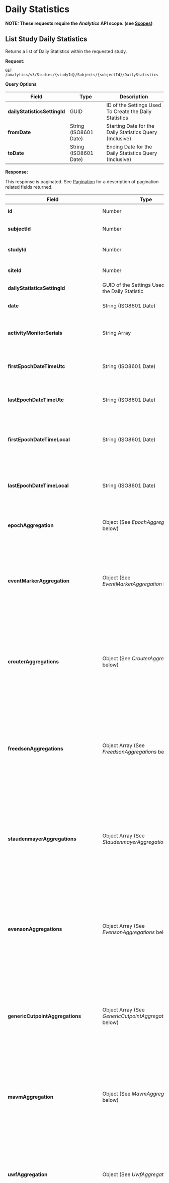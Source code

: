 # Daily Statistics

**NOTE: These requests require the *Analytics* API scope. (see [Scopes](scopes.md))**

## List Study Daily Statistics

Returns a list of Daily Statistics within the requested study.

**Request:**

```http
GET /analytics/v3/Studies/{studyId}/Subjects/{subjectId}/DailyStatistics
```

**Query Options**

|Field|Type|Description|
|-----|----|-----------|
|**dailyStatisticsSettingId**|GUID|ID of the Settings Used To Create the Daily Statistics|
|**fromDate**|String (ISO8601 Date)|Starting Date for the Daily Statistics Query (Inclusive)|
|**toDate**|String (ISO8601 Date)|Ending Date for the Daily Statistics Query (Inclusive)|

**Response:**

This response is paginated. See [Pagination](pagination.md) for a description of pagination related fields returned.

|Field|Type|Description|
|-----|----|-----------|
|**id**|Number|Daily Statistic ID|
|**subjectId**|Number|CentrePoint Subject ID (see [Subjects](subjects.md))|
|**studyId**|Number|CentrePoint Study ID (see [Studies](studies.md))|
|**siteId**|Number|CentrePoint Site ID (see [Sites](sites.md))|
|**dailyStatisticsSettingId**|GUID of the Settings Used To create the Daily Statistic|
|**date**|String (ISO8601 Date)|Date/Time of the Daily Statistic|
|**activityMonitorSerials**|String Array|A List of All Activity Monitors Used for that Day|
|**firstEpochDateTimeUtc**|String (ISO8601 Date)|Date/Time in UTC of the First Epoch Used in the Daily Statistic|
|**lastEpochDateTimeUtc**|String (ISO8601 Date)|Date/Time in UTC of the Last Epoch Used in the Daily Statistic|
|**firstEpochDateTimeLocal**|String (ISO8601 Date)|Date/Time in Subject's Timezone of the First Epoch Used in the Daily Statistic|
|**lastEpochDateTimeLocal**|String (ISO8601 Date)|Date/Time in Subject's Timezone of the Last Epoch Used in the Daily Statistic|
|**epochAggregation**|Object (See *EpochAggregation* below)|The Aggregation of the Epochs Used in the Daily Statistic|
|**eventMarkerAggregation**|Object (See *EventMarkerAggregation* below)|The Aggregation of the Event Markers Used in the Daily Statistic (This property is only present when Event Markers are present in the study)|
|**crouterAggregations**|Object (See *CrouterAggregations* below)|The Aggregation of the Crouter Cutpoints Used in the Daily Statistic (This property is only present when Crouter Cutpoints are present in the study)|
|**freedsonAggregations**|Object Array (See *FreedsonAggregations* below)|The Aggregation of the Freedson Cutpoints Used in the Daily Statistic (This property is only present when Freedson Cutpoints are present in the study)|
|**staudenmayerAggregations**|Object Array (See *StaudenmayerAggregations* below)|The Aggregation of the Staudenmayer Cutpoints Used in the Daily Statistic (This property is only present when Staudenmayer Cutpoints are present in the study)|
|**evensonAggregations**|Object Array (See *EvensonAggregations* below)|The Aggregation of the Evenson Cutpoints Used in the Daily Statistic (This property is only present when Evenson Cutpoints are present in the study)|
|**genericCutpointAggregations**|Object Array (See *GenericCutpointAggregations* below)|The Aggregation of the Generic Cutpoints Used in the Daily Statistic (This property is only present when Generic Cutpoints are present in the study)|
|**mavmAggregation**|Object (See *MavmAggregation* below)|The Aggregation of the MAVM Steps Used in the Daily Statistic (This property is only present when MAVM Steps are present in the study)|
|**uwfAggregation**|Object (See *UwfAggregation* below)|The Aggregation of the UWF Steps Used in the Daily Statistic (This property is only present when UWF Steps are present in the study)|
|**hildebrandMetCalorieAggregation**|Object (See *HildebrandMetCalorieAggregation* below)|The Aggregation of the Hildebrand METs/Calories Used in the Daily Statistic (This property is only present when Hildebrand METs/Calories are present in the study)|
|**crouterYouthMetCalorieAggregation**|Object (See *CrouterYouthMetCalorieAggregation* below)|The Aggregation of the Crouter Youth METs/Calories Used in the Daily Statistic (This property is only present when CrouterYouth METs/Calories are present in the study)|


*epochAggregation*

|Name|Type|Description|
|:---|:---|:----------|
|**wearMinutes**|Number|A daily aggregate, in minutes, of the non-partial epochs for subject that represent when subject was wearing monitor based on wear detection algorithm|
|**nonWearMinutes**|Number|A daily aggregate, in minutes, of the non-partial epochs for subject that represent when subject was not wearing monitor based on wear detection algorithm|
|**sleepMinutes**|Number|A daily aggregate of the non-partial epochs for subject that represent when the subject was asleep based on sleep detection algorithm|
|**awakeMinutes**|Number|A daily aggregate of the non-partial epochs for subject that represent when the subject was awake|
|**wearAwakeMinutes**|Number|A daily aggregate of the non-partial epochs for subject that represent when subject was wearing monitor and awake|
|**wearSleepMinutes**|Number|A daily aggregate of the non-partial epochs for subject that represent when subject was wearing monitor and asleep|
|**totalNonFilteredMinutes**|Number|A daily aggregate of the non-partial epochs for given subject not filtered for wear or sleep|
|**totalNonFilteredAxisXCounts**|Number|A daily aggregate of the X axis counts from the non-partial epochs for subject|
|**totalNonFilteredAxisYCounts**|Number|A daily aggregate of the Y axis counts from the non-partial epochs for subject|
|**totalNonFilteredAxisZCounts**|Number|A daily aggregate of the Z axis counts from the non-partial epochs for subject|
|**wearFilteredAxisXCounts**|Number|A daily aggregate of the X axis counts from the non-partial epochs for subject that represent when subject was wearing monitor|
|**wearFilteredAxisYCounts**|Number|A daily aggregate of the Y axis counts from the non-partial epochs for subject that represent when subject was wearing monitor|
|**wearFilteredAxisZCounts**|Number|A daily aggregate of the Z axis counts from the non-partial epochs for subject that represent when subject was wearing monitor|
|**wearAwakeFilteredAxisXCounts**|Number|A daily aggregate of the X axis counts from the non-partial epochs for subject that represent when subject was wearing monitor and awake|
|**wearAwakeFilteredAxisYCounts**|Number|A daily aggregate of the Y axis counts from the non-partial epochs for subject that represent when subject was wearing monitor and awake|
|**wearAwakeFilteredAxisZCounts**|Number|A daily aggregate of the Z axis counts from the non-partial epochs for subject that represent when subject was wearing monitor and awake|
|**wearSleepFilteredAxisXCounts**|Number|A daily aggregate of the X axis counts from the non-partial epochs for subject that represent when subject was wearing monitor and asleep|
|**wearSleepFilteredAxisYCounts**|Number|A daily aggregate of the Y axis counts from the non-partial epochs for subject that represent when subject was wearing monitor and asleep|
|**wearSleepFilteredAxisZCounts**|Number|A daily aggregate of the Z axis counts from the non-partial epochs for subject that represent when subject was wearing monitor and asleep|
|**totalNonFilteredVectorMagnitude**|Number|A daily aggregate of the Vector Magnitude values (of x, y, and x axis counts) from the non-partial epochs for subject|
|**wearFilteredVectorMagnitude**|Number|A daily aggregate of the Vector Magnitude values (of x, y, and x axis counts) from the non-partial epochs for subject which represent when subject was wearing the monitor|
|**wearAwakeFilteredVectorMagnitude**|Number|A daily aggregate of the Vector Magnitude values (of x, y, and x axis counts) from the non-partial epochs for subject which represent when subject was wearing the monitor and awake|
|**wearSleepFilteredVectorMagnitude**|Number|A  daily aggregate of the Vector Magnitude values (of x, y, and x axis counts) from the non-partial epochs for subject which represent when subject was wearing the monitor and alseep|
|**firstEpochDateTimeUtc**|String (ISO8601 Date/Time)|Date Time in UTC timezone of first epoch recorded for this day|
|**lastEpochDateTimeUtc**|String (ISO8601 Date/Time)|Date Time in UTC timezone of last epoch recorded for this day|
|**firstEpochDateTimeLocal**|String (ISO8601 Date/Time)|Date Time in subject's timezone of first epoch recorded for this day|
|**lastEpochDateTimeLocal**|String (ISO8601 Date/Time)|Date Time in subject's timezone of last epoch recorded for this day|

*eventMarkerAggregation*

|Name|Type|Description|
|:---|:---|:----------|
|**longPressCount**|Number|A daily aggregate of Long Press Events|
|**pressCount**|Number|A daily aggregate of Press Events|
|**releaseCount**|Number|A daily aggregate of Release Events|

*freedsonAggregations*

|Name|Type|Description|
|:---|:---|:----------|
|**nonFilteredVASedentary**|Number|A daily aggregate in seconds where the Freedson Adult Cut Points VA Activity Intensity is “Sedentary”|
|**nonFilteredVALight**|Number|A daily aggregate in seconds where the Freedson Adult Cut Points VA Activity Intensity is “Light”|
|**nonFilteredVAModerate**|Number|A daily aggregate in seconds where the Freedson Adult Cut Points VA Activity Intensity is “Moderate”|
|**nonFilteredVAVigorous**|Number|A daily aggregate in seconds where the Freedson Adult Cut Points VA Activity Intensity is “Vigorous”|
|**nonFilteredVAVeryVigorous**|Number|A daily aggregate in seconds where the Freedson Adult Cut Points VA Activity Intensity is “Very Vigorous”|
|**wearFilteredVASedentary**|Number|A daily aggregate in seconds where the Freedson Adult Cut Points VA Activity Intensity is “Sedentary” where the subject was wearing the monitor|
|**wearFilteredVALight**|Number|A daily aggregate in seconds where the Freedson Adult Cut Points VA Activity Intensity is “Light” where the subject was wearing the monitor|
|**wearFilteredVAModerate**|Number|A daily aggregate in seconds where the Freedson Adult Cut Points VA Activity Intensity is “Moderate” where the subject was wearing the monitor|
|**wearFilteredVAVigorous**|Number|A daily aggregate in seconds where the Freedson Adult Cut Points VA Activity Intensity is “Vigorous” where the subject was wearing the monitor|
|**wearFilteredVAVeryVigorous**|Number|A daily aggregate in seconds where the Freedson Adult Cut Points VA Activity Intensity is “Very Vigorous” where the subject was wearing the monitor|
|**wearAwakeFilteredVASedentary**|Number|A daily aggregate in seconds where the Freedson Adult Cut Points VA Activity Intensity is “Sedentary” where the subject was wearing the monitor and awake|
|**wearAwakeFilteredVALight**|Number|A daily aggregate in seconds where the Freedson Adult Cut Points VA Activity Intensity is “Light” where the subject was wearing the monitor and awake|
|**wearAwakeFilteredVAModerate**|Number|A daily aggregate in seconds where the Freedson Adult Cut Points VA Activity Intensity is “Moderate” where the subject was wearing the monitor and awake|
|**wearAwakeFilteredVAVigorous**|Number|A daily aggregate in seconds where the Freedson Adult Cut Points VA Activity Intensity is “Vigorous” where the subject was wearing the monitor and awake|
|**wearAwakeFilteredVAVeryVigorous**|Number|A daily aggregate in seconds where the Freedson Adult Cut Points VA Activity Intensity is “Very Vigorous” where the subject was wearing the monitor and awake|
|**wearSleepFilteredVASedentary**|Number|A daily aggregate in seconds where the Freedson Adult Cut Points VA Activity Intensity is “Sedentary” where the subject was wearing the monitor and asleep|
|**wearSleepFilteredVALight**|Number|A daily aggregate in seconds where the Freedson Adult Cut Points VA Activity Intensity is “Light” where the subject was wearing the monitor and asleep|
|**wearSleepFilteredVAModerate**|Number|A daily aggregate in seconds where the Freedson Adult Cut Points VA Activity Intensity is “Moderate” where the subject was wearing the monitor and asleep|
|**wearSleepFilteredVAVigorous**|Number|A daily aggregate in seconds where the Freedson Adult Cut Points VA Activity Intensity is “Vigorous” where the subject was wearing the monitor and asleep|
|**wearSleepFilteredVAVeryVigorous**|Number|A daily aggregate in seconds where the Freedson Adult Cut Points VA Activity Intensity is “Very Vigorous” where the subject was wearing the monitor and asleep|

*evensonAggregations*

|Name|Type|Description|
|:---|:---|:----------|
|**nonFilteredSedentary**|Number|A daily aggregate in seconds where the Evenson Cut Points VA Activity Intensity is “Sedentary”|
|**nonFilteredLight**|Number|A daily aggregate in seconds where the Evenson Cut Points VA Activity Intensity is “Light”|
|**nonFilteredModerate**|Number|A daily aggregate in seconds where the Evenson Cut Points VA Activity Intensity is “Moderate”|
|**nonFilteredVigorous**|Number|A daily aggregate in seconds where the Evenson Cut Points VA Activity Intensity is “Vigorous”|
|**nonFilteredMVPA**|Number|A daily aggregate in seconds where the Evenson Activity Intensity Cut Point between “Moderate” and “Vigorous”|
|**wearFilteredSedentary**|Number|A daily aggregate in seconds where the Evenson Cut Points VA Activity Intensity is “Sedentary” where the subject was wearing the monitor|
|**wearFilteredLight**|Number|A daily aggregate in seconds where the Evenson Cut Points VA Activity Intensity is “Light” where the subject was wearing the monitor|
|**wearFilteredModerate**|Number|A daily aggregate in seconds where the Evenson Cut Points VA Activity Intensity is “Moderate” where the subject was wearing the monitor|
|**wearFilteredVigorous**|Number|A daily aggregate in seconds where the Evenson Cut Points VA Activity Intensity is “Vigorous” where the subject was wearing the monitor|
|**wearFilteredMVPA**|Number|A daily aggregate in seconds where the Evenson Activity Intensity Cut Point between “Moderate” and “Vigorous” where the subject was wearing the monitor|
|**wearAwakeSedentary**|Number|A daily aggregate in seconds where the Evenson Cut Points VA Activity Intensity is “Sedentary” where the subject was wearing the monitor and awake|
|**wearAwakeLight**|Number|A daily aggregate in seconds where the Evenson Cut Points VA Activity Intensity is “Light” where the subject was wearing the monitor and awake|
|**wearAwakeModerate**|Number|A daily aggregate in seconds where the Evenson Cut Points VA Activity Intensity is “Moderate” where the subject was wearing the monitor and awake|
|**wearAwakeVigorous**|Number|A daily aggregate in seconds where the Evenson Cut Points VA Activity Intensity is “Vigorous” where the subject was wearing the monitor and awake|
|**wearAwakeMVPA**|Number|A daily aggregate in seconds where the Evenson Activity Intensity Cut Point between “Moderate” and “Vigorous” where the subject was wearing the monitor and awake|

*genericCutpointAggregations*

|Name|Type|Description|
|:---|:---|:----------|
|**algorithmName**|String|Name of the algorithm setting used to generate the generic cutpoints|
|**totalBuckets**|Dictionary<String, Number>|A daily aggregate in seconds of each defined cutpoint bucket|
|**wearBuckets**|Dictionary<String, Number>|A daily aggregate in seconds of each defined cutpoint bucket where the subject was wearing the monitor|
|**awakeBuckets**|Dictionary<String, Number>|A daily aggregate in seconds of each defined cutpoint bucket where the subject was awake|
|**wearAwakeBuckets**|Dictionary<String, Number>|A daily aggregate in seconds of each defined cutpoint bucket where the subject was wearing the monitor and awake|
|**totalAggregateBuckets**|Dictionary<String, Number>|A daily aggregate in seconds of each defined daily aggregate cutpoint bucket|
|**wearAggregateBuckets**|Dictionary<String, Number>|A daily aggregate in seconds of each defined daily aggregate cutpoint bucket where the subject was wearing the monitor|
|**awakeAggregateBuckets**|Dictionary<String, Number>|A daily aggregate in seconds of each defined daily aggregate cutpoint bucket where the subject was awake|
|**wearAwakeAggregateBuckets**|Dictionary<String, Number>|A daily aggregate in seconds of each defined daily aggregate cutpoint bucket where the subject was wearing the monitor and awake|

*mavmAggregation*

|Name|Type|Description|
|:---|:---|:----------|
|**nonFilteredSteps**|Number|Total steps for day|
|**wearFilteredSteps**|Number|Total steps where activity monitor was considered worn|
|**wearAwakeFilteredSteps**|Number|Total steps where activity monitor was worn and subject was considered awake|
|**wearSleepFilteredSteps**|Number|Total steps where activity monitor was worn and subject was considered asleep|

*crouterAggregations*

|Name|Type|Description|
|:---|:---|:----------|
|**nonFilteredVMSedentary**|Number|A daily aggregate in seconds where the Crouter VM Activity Intensity Cut Point is “Sedentary”|
|**nonFilteredVMLight**|Number|A daily aggregate in seconds where the Crouter VM Activity Intensity Cut Point is “Light”|
|**nonFilteredVMModerate**|Number|A daily aggregate in seconds where the Crouter VM Activity Intensity Cut Point is “Moderate”|
|**nonFilteredVMVigorous**|Number|A daily aggregate in seconds where the Crouter VM Activity Intensity Cut Point is “Vigorous”|
|**nonFilteredVMMVPA**|Number|A daily aggregate in seconds where the Crouter VM Activity Intensity Cut Point between “Moderate” and “Vigorous”|
|**wearFilteredVMSedentary**|Number|A daily aggregate in seconds where the Crouter VM Activity Intensity Cut Point is “Sedentary” which represent where the subject was wearing the monitor|
|**wearFilteredVMLight**|Number|A daily aggregate in seconds where the Crouter VM Activity Intensity Cut Point is “Light” which represent where the subject was wearing the monitor|
|**wearFilteredVMModerate**|Number|A daily aggregate in seconds where the Crouter VM Activity Intensity Cut Point is “Moderate” which represent where the subject was wearing the monitor|
|**wearFilteredVMVigorous**|Number|A daily aggregate in seconds where the Crouter VM Activity Intensity Cut Point is “Vigorous” which represent where the subject was wearing the monitor|
|**wearFilteredVMMVPA**|Number|A daily aggregate in seconds where the Crouter VM Activity Intensity Cut Point is between “Moderate” and “Vigorous” which represent where the subject was wearing the monitor|
|**wearAwakeFilteredVMSedentary**|Number|A daily aggregate in seconds where the Crouter VM Activity Intensity Cut Point is “Sedentary” which represent where the subject was wearing the monitor and awake|
|**wearAwakeFilteredVMLight**|Number|A daily aggregate in seconds where the Crouter VM Activity Intensity Cut Point is “Light” which represent where the subject was wearing the monitor and awake|
|**wearAwakeFilteredVMModerate**|Number|A daily aggregate in seconds where the Crouter VM Activity Intensity Cut Point is “Moderate” which represent where the subject was wearing the monitor and awake|
|**wearAwakeFilteredVMVigorous**|Number|A daily aggregate in seconds where the Crouter VM Activity Intensity Cut Point is “Vigorous” which represent where the subject was wearing the monitor and awake|
|**wearAwakeFilteredVMMVPA**|Number|A daily aggregate in seconds where the Crouter VM Activity Intensity Cut Point is between “Moderate” and “Vigorous” which represent where the subject was wearing the monitor and awake|
|**wearSleepFilteredVMSedentary**|Number|A daily aggregate in seconds where the Crouter VM Activity Intensity Cut Point is “Sedentary” which represent where the subject was wearing the monitor and asleep|
|**wearSleepFilteredVMLight**|Number|A daily aggregate in seconds where the Crouter VM Activity Intensity Cut Point is “Light” which represent where the subject was wearing the monitor and asleep|
|**wearSleepFilteredVMModerate**|Number|A daily aggregate in seconds where the Crouter VM Activity Intensity Cut Point is “Moderate” which represent where the subject was wearing the monitor and asleep|
|**wearSleepFilteredVMVigorous**|Number|A daily aggregate in seconds where the Crouter VM Activity Intensity Cut Point is “Vigorous” which represent where the subject was wearing the monitor and asleep|
|**wearSleepFilteredVMMVPA**|Number|A daily aggregate in seconds where the Crouter VM Activity Intensity Cut Point is between “Moderate” and “Vigorous” which represent where the subject was wearing the monitor and asleep|
|**nonFilteredVASedentary**|Number|A daily aggregate in seconds where the Crouter VA Activity Intensity Cut Point is “Sedentary”|
|**nonFilteredVALight**|Number|A daily aggregate in seconds where the Crouter VA Activity Intensity Cut Point is “Light”|
|**nonFilteredVAModerate**|Number|A daily aggregate in seconds where the Crouter VA Activity Intensity Cut Point is “Moderate”|
|**nonFilteredVAVigorous**|Number|A daily aggregate in seconds where the Crouter VA Activity Intensity Cut Point is “Vigorous”|
|**nonFilteredVAMVPA**|Number|A daily aggregate in seconds where the Crouter VA Activity Intensity Cut Point between “Moderate” and “Vigorous”|
|**wearFilteredVASedentary**|Number|A daily aggregate in seconds where the Crouter VA Activity Intensity Cut Point is “Sedentary” which represent where the subject was wearing the monitor|
|**wearFilteredVALight**|Number|A daily aggregate in seconds where the Crouter VA Activity Intensity Cut Point is “Light” which represent where the subject was wearing the monitor|
|**wearFilteredVAModerate**|Number|A daily aggregate in seconds where the Crouter VA Activity Intensity Cut Point is “Moderate” which represent where the subject was wearing the monitor|
|**wearFilteredVAVigorous**|Number|A daily aggregate in seconds where the Crouter VA Activity Intensity Cut Point is “Vigorous” which represent where the subject was wearing the monitor|
|**wearFilteredVAMVPA**|Number|A daily aggregate in seconds where the Crouter VA Activity Intensity Cut Point is between “Moderate” and “Vigorous” which represent where the subject was wearing the monitor|
|**wearAwakeFilteredVASedentary**|Number|A daily aggregate in seconds where the Crouter VA Activity Intensity Cut Point is “Sedentary” which represent where the subject was wearing the monitor and awake|
|**wearAwakeFilteredVALight**|Number|A daily aggregate in seconds where the Crouter VA Activity Intensity Cut Point is “Light” which represent where the subject was wearing the monitor and awake|
|**wearAwakeFilteredVAModerate**|Number|A daily aggregate in seconds where the Crouter VA Activity Intensity Cut Point is “Moderate” which represent where the subject was wearing the monitor and awake|
|**wearAwakeFilteredVAVigorous**|Number|A daily aggregate in seconds where the Crouter VA Activity Intensity Cut Point is “Vigorous” which represent where the subject was wearing the monitor and awake|
|**wearAwakeFilteredVAMVPA**|Number|A daily aggregate in seconds where the Crouter VA Activity Intensity Cut Point is between “Moderate” and “Vigorous” which represent where the subject was wearing the monitor and awake|
|**wearSleepFilteredVASedentary**|Number|A daily aggregate in seconds where the Crouter VA Activity Intensity Cut Point is “Sedentary” which represent where the subject was wearing the monitor and asleep|
|**wearSleepFilteredVALight**|Number|A daily aggregate in seconds where the Crouter VA Activity Intensity Cut Point is “Light” which represent where the subject was wearing the monitor and asleep|
|**wearSleepFilteredVAModerate**|Number|A daily aggregate in seconds where the Crouter VA Activity Intensity Cut Point is “Moderate” which represent where the subject was wearing the monitor and asleep|
|**wearSleepFilteredVAVigorous**|Number|A daily aggregate in seconds where the Crouter VA Activity Intensity Cut Point is “Vigorous” which represent where the subject was wearing the monitor and asleep|
|**wearSleepFilteredVAMVPA**|Number|A daily aggregate in seconds where the Crouter VA Activity Intensity Cut Point is between “Moderate” and “Vigorous” which represent where the subject was wearing the monitor and asleep|

*staudenmayerAggregations*

|Name|Type|Description|
|:---|:---|:----------|
|**nonFilteredLight**|Number|A daily aggregate in seconds where the Staudenmayer Activity Intensity Cut Point is considered “Light”|
|**nonFilteredModerate**|Number|A daily aggregate in seconds where the Staudenmayer Activity Intensity Cut Point is considered “Moderate”|
|**nonFilteredVigorous**|Number|A daily aggregate in seconds where the Staudenmayer Activity Intensity Cut Point is considered “Vigorous”|
|**nonFilteredMVPA**|Number|A daily aggregate in seconds including the summation for the Staudenmayer Activity Intensity Cut Point between “Moderate” and “Vigorous”|
|**nonFilteredSedentary**|Number|A daily aggregate in seconds where the Staudenmayer Sedentary Intensity Cut Point is “Sedentary”|
|**nonFilteredNonSedentary**|Number|A daily aggregate in seconds where the Staudenmayer Sedentary Intensity Cut Point is “Non-Sedentary”|
|**nonFilteredLocomotion**|Number|A daily aggregate in seconds where the Staudenmayer Locomotion Intensity Cut Point is “Locomotion”|
|**nonFilteredNonLocomotion**|Number|A daily aggregate in seconds where the Staudenmayer Locomotion Intensity Cut Point is “Non-Locomotion”|
|**wearFilteredLight**|Number|A daily aggregate in seconds where the Staudenmayer Activity Intensity Cut Point is “Light” representing when the subject was wearing the monitor|
|**wearFilteredModerate**|Number|A daily aggregate in seconds where the Staudenmayer Activity Intensity Cut Point is “Moderate” representing when the subject was wearing the monitor|
|**wearFilteredVigorous**|Number|A daily aggregate in seconds where the Staudenmayer Activity Intensity Cut Point is “Vigorous” representing when the subject was wearing the monitor|
|**wearFilteredMVPA**|Number|A daily aggregate in seconds where the summation for the Staudenmayer Activity Intensity Cut Point between “Moderate” and “Vigorous” representing when the subject was wearing the monitor|
|**wearFilteredSedentary**|Number|A daily aggregate in seconds where the Staudenmayer Activity Intensity Cut Point is “Sedentary” representing when the subject was wearing the monitor|
|**wearFilteredNonSedentary**|Number|A daily aggregate in seconds where the Staudenmayer Activity Intensity Cut Point is “Non-Sedentary” representing when the subject was wearing the monitor|
|**wearFilteredLocomotion**|Number|A daily aggregate in seconds where the Staudenmayer Activity Intensity Cut Point is “Locomotion” representing when the subject was wearing the monitor|
|**wearFilteredNonLocomotion**|Number|A daily aggregate in seconds where the Staudenmayer Activity Intensity Cut Point is “Non-Locomotion” representing when the subject was wearing the monitor|
|**wearAwakeFilteredLight**|Number|A daily aggregate in seconds where the Staudenmayer Activity Intensity Cut Point is “Light” representing when subject was wearing the monitor and awake|
|**wearAwakeFilteredModerate**|Number|A daily aggregate in seconds where the Staudenmayer Activity Intensity Cut Point is “Moderate” representing when subject was wearing the monitor and awake|
|**wearAwakeFilteredVigorous**|Number|A daily aggregate in seconds where the Staudenmayer Activity Intensity Cut Point is “Vigorous” representing when subject was wearing the monitor and awake|
|**wearAwakeFilteredMVPA**|Number|A daily aggregate in seconds where the Staudenmayer Activity Intensity Cut Point is between “Moderate” and “Vigorous” representing when subject was wearing the monitor and awake|
|**wearAwakeFilteredSedentary**|Number|A daily aggregate in seconds where the Staudenmayer Activity Intensity Cut Point is “Sedentary” representing when subject was wearing the monitor and awake|
|**wearAwakeFilteredNonSedentary**|Number|A daily aggregate in seconds where the Staudenmayer Activity Intensity Cut Point is “Non-Sedentary” representing when subject was wearing the monitor and awake|
|**wearAwakeFilteredLocomotion**|Number|A daily aggregate in seconds where the Staudenmayer Activity Intensity Cut Point is “Locomotion” representing when subject was wearing the monitor and awake|
|**wearAwakeFilteredNonLocomotion**|Number|A daily aggregate in seconds where the Staudenmayer Activity Intensity Cut Point is “Non-Locomotion” representing when subject was wearing the monitor and awake|
|**wearSleepFilteredLight**|Number|A daily aggregate in seconds where the Staudenmayer Activity Intensity Cut Point is “Light” representing when subject was wearing the monitor and asleep|
|**wearSleepFilteredModerate**|Number|A daily aggregate in seconds where the Staudenmayer Activity Intensity Cut Point is “Moderate” representing when subject was wearing the monitor and asleep|
|**wearSleepFilteredVigorous**|Number|A daily aggregate in seconds where the Staudenmayer Activity Intensity Cut Point is “Vigorous” representing when subject was wearing the monitor and asleep|
|**wearSleepFilteredMVPA**|Number|A daily aggregate in seconds where the Staudenmayer Activity Intensity Cut Point is between “Moderate” and “Vigorous” representing when subject was wearing the monitor and asleep|
|**wearSleepFilteredSedentary**|Number|A daily aggregate in seconds where the Staudenmayer Activity Intensity Cut Point is “Sedentary” representing when subject was wearing the monitor and asleep|
|**wearSleepFilteredNonSedentary**|Number|A daily aggregate in seconds where the Staudenmayer Activity Intensity Cut Point is “Non-Sedentary” representing when subject was wearing the monitor and asleep|
|**wearSleepFilteredLocomotion**|Number|A daily aggregate in seconds where the Staudenmayer Activity Intensity Cut Point is “Locomotion” representing when subject was wearing the monitor and asleep|
|**wearSleepFilteredNonLocomotion**|Number|A daily aggregate in seconds where the Staudenmayer Activity Intensity Cut Point is “Non-Locomotion” representing when subject was wearing the monitor and asleep|

*uwfAggregation*

|Name|Type|Description|
|:---|:---|:----------|
|**nonFilteredSteps**|Number|Total steps for day|
|**wearFilteredSteps**|Number|Total steps where activity monitor was considered worn|
|**wearAwakeFilteredSteps**|Number|Total steps where activity monitor was worn and subject was considered awake|
|**wearSleepFilteredSteps**|Number|Total steps where activity monitor was worn and subject was considered asleep|

*hildebrandMetCalorieAggregation*

|Name|Type|Description|
|:---|:---|:----------|
|**nonFilteredMets**|Number|Total METS for the day|
|**wearMets**|Number|Total METS where activity monitor was considered worn|
|**wearAwakeMets**|Number|Total METS where activity monitor was worn and subject was considered awake|
|**nonFilteredMetsAverage**|Number|Average METS for the day|
|**wearMetsAverage**|Number|Average METS where activity monitor was considered worn|
|**wearAwakeMetsAverage**|Number|Average METS where activity monitor was worn and subject was considered awake|
|**nonFilteredCalories**|Number|Total Calories for the day|
|**wearCalories**|Number|Total Calories where activity monitor was considered worn|
|**wearAwakeCalories**|Number|Total Calories where activity monitor was worn and subject was considered awake|

*crouterYouthMetCalorieAggregation*

|Name|Type|Description|
|:---|:---|:----------|
|**nonFilteredMets**|Number|Total METS for the day|
|**wearMets**|Number|Total METS where activity monitor was considered worn|
|**wearAwakeMets**|Number|Total METS where activity monitor was worn and subject was considered awake|
|**nonFilteredMetsAverage**|Number|Average METS for the day|
|**wearMetsAverage**|Number|Average METS where activity monitor was considered worn|
|**wearAwakeMetsAverage**|Number|Average METS where activity monitor was worn and subject was considered awake|
|**nonFilteredCalories**|Number|Total Calories for the day|
|**wearCalories**|Number|Total Calories where activity monitor was considered worn|
|**wearAwakeCalories**|Number|Total Calories where activity monitor was worn and subject was considered awake|

**Response Example:**

```json
{
    "items": [
        {
            "id": 1,
            "studyId": 2775,
            "dailyStatisticsSettingId": "ad1fda37-239d-48ad-581b-08d8556c9944",
            "subjectId": 22518,
            "date": "2020-10-05T00:00:00+00:00",
            "siteId": 5431,
            "activityMonitorSerials": [
                "TAS1F49170092"
            ],
            "epochAggregation": {
                "wearMinutes": 7.0,
                "nonWearMinutes": 1.0,
                "sleepMinutes": 0.0,
                "awakeMinutes": 8.0,
                "wearAwakeMinutes": 7.0,
                "wearSleepMinutes": 0.0,
                "totalNonFilteredMinutes": 8.0,
                "totalNonFilteredAxisXCounts": 17693,
                "totalNonFilteredAxisYCounts": 18595,
                "totalNonFilteredAxisZCounts": 14835,
                "wearFilteredAxisXCounts": 16788,
                "wearFilteredAxisYCounts": 17805,
                "wearFilteredAxisZCounts": 14249,
                "wearAwakeFilteredAxisXCounts": 16788,
                "wearAwakeFilteredAxisYCounts": 17805,
                "wearAwakeFilteredAxisZCounts": 14249,
                "wearSleepFilteredAxisXCounts": 0,
                "wearSleepFilteredAxisYCounts": 0,
                "wearSleepFilteredAxisZCounts": 0,
                "totalNonFilteredVectorMagnitude": 29646.138011552197,
                "wearFilteredVectorMagnitude": 28317.644146362174,
                "wearAwakeFilteredVectorMagnitude": 28317.644146362174,
                "wearSleepFilteredVectorMagnitude": 0.0,
                "nonFilteredVectorMagnitudeCounts": 30108.160465352863,
                "wearFilteredVectorMagnitudeCounts": 28771.552445026784,
                "wearAwakeFilteredVectorMagnitudeCounts": 28771.552445026784,
                "firstEpochDateTimeUtc": "2020-10-05T06:16:00+00:00",
                "lastEpochDateTimeUtc": "2020-10-05T06:23:00+00:00",
                "firstEpochDateTimeLocal": "2020-10-05T06:16:00+00:00",
                "lastEpochDateTimeLocal": "2020-10-05T06:23:00+00:00"
            },
            "crouterAggregations": [
                {
                    "nonFilteredVMSedentary": 340,
                    "nonFilteredVMLight": 60,
                    "nonFilteredVMModerate": 60,
                    "nonFilteredVMVigorous": 20,
                    "nonFilteredVMMVPA": 80,
                    "wearFilteredVMSedentary": 295,
                    "wearFilteredVMLight": 50,
                    "wearFilteredVMModerate": 55,
                    "wearFilteredVMVigorous": 20,
                    "wearFilteredVMMVPA": 75,
                    "wearAwakeFilteredVMSedentary": 295,
                    "wearAwakeFilteredVMLight": 50,
                    "wearAwakeFilteredVMModerate": 55,
                    "wearAwakeFilteredVMVigorous": 20,
                    "wearAwakeFilteredVMMVPA": 75,
                    "wearSleepFilteredVMSedentary": 0,
                    "wearSleepFilteredVMLight": 0,
                    "wearSleepFilteredVMModerate": 0,
                    "wearSleepFilteredVMVigorous": 0,
                    "wearSleepFilteredVMMVPA": 0,
                    "nonFilteredVASedentary": 335,
                    "nonFilteredVALight": 50,
                    "nonFilteredVAModerate": 75,
                    "nonFilteredVAVigorous": 20,
                    "nonFilteredVAMVPA": 95,
                    "wearFilteredVASedentary": 295,
                    "wearFilteredVALight": 35,
                    "wearFilteredVAModerate": 70,
                    "wearFilteredVAVigorous": 20,
                    "wearFilteredVAMVPA": 90,
                    "wearAwakeFilteredVASedentary": 295,
                    "wearAwakeFilteredVALight": 35,
                    "wearAwakeFilteredVAModerate": 70,
                    "wearAwakeFilteredVAVigorous": 20,
                    "wearAwakeFilteredVAMVPA": 90,
                    "wearSleepFilteredVASedentary": 0,
                    "wearSleepFilteredVALight": 0,
                    "wearSleepFilteredVAModerate": 0,
                    "wearSleepFilteredVAVigorous": 0,
                    "wearSleepFilteredVAMVPA": 0
                }
            ],
            "mavmAggregation": {
                "nonFilteredSteps": 0,
                "wearFilteredSteps": 0,
                "wearAwakeFilteredSteps": 0,
                "wearSleepFilteredSteps": 0
            },
            "genericCutpointAggregations": [
                {
                    "AlgorithmName": "Puyau Children VA",
                    "TotalBuckets": {
                        "Sedentary": 15960,
                        "Light": 8820,
                        "Moderate": 0,
                        "Vigorous": 0
                    },
                    "WearBuckets": {
                        "Sedentary": 13200,
                        "Light": 8820,
                        "Moderate": 0,
                        "Vigorous": 0
                    },
                    "AwakeBuckets": {
                        "Sedentary": 13200,
                        "Light": 8820,
                        "Moderate": 0,
                        "Vigorous": 0
                    },
                    "WearAwakeBuckets": {
                        "Sedentary": 13200,
                        "Light": 8820,
                        "Moderate": 0,
                        "Vigorous": 0
                    },
                    "TotalAggregateBuckets": {
                        "Mvpa": 0,
                        "Lvpa": 8820
                    },
                    "WearAggregateBuckets": {
                        "Mvpa": 0,
                        "Lvpa": 8820
                    },
                    "AwakeAggregateBuckets": {
                        "Mvpa": 0,
                        "Lvpa": 8820
                    },
                    "WearAwakeAggregateBuckets": {
                        "Mvpa": 0,
                        "Lvpa": 8820
                    }
                },
                {
                    "AlgorithmName": "Kim VM Hip",
                    "TotalBuckets": {
                        "Sedentary": 13379.5,
                        "Non-Sedentary": 11399.5
                    },
                    "WearBuckets": {
                        "Sedentary": 10619.5,
                        "Non-Sedentary": 11399.5
                    },
                    "AwakeBuckets": {
                        "Sedentary": 10619.5,
                        "Non-Sedentary": 11399.5
                    },
                    "WearAwakeBuckets": {
                        "Sedentary": 10619.5,
                        "Non-Sedentary": 11399.5
                    },
                    "TotalAggregateBuckets": {},
                    "WearAggregateBuckets": {},
                    "AwakeAggregateBuckets": {},
                    "WearAwakeAggregateBuckets": {}
                },
                {
                    "AlgorithmName": "Kim VA Wrist",
                    "TotalBuckets": {
                        "Sedentary": 13379.5,
                        "Non-Sedentary": 11399.5
                    },
                    "WearBuckets": {
                        "Sedentary": 10619.5,
                        "Non-Sedentary": 11399.5
                    },
                    "AwakeBuckets": {
                        "Sedentary": 10619.5,
                        "Non-Sedentary": 11399.5
                    },
                    "WearAwakeBuckets": {
                        "Sedentary": 10619.5,
                        "Non-Sedentary": 11399.5
                    },
                    "TotalAggregateBuckets": {},
                    "WearAggregateBuckets": {},
                    "AwakeAggregateBuckets": {},
                    "WearAwakeAggregateBuckets": {}
                },
                {
                    "AlgorithmName": "Kim VM Wrist",
                    "TotalBuckets": {
                        "Sedentary": 13379.5,
                        "Non-Sedentary": 11399.5
                    },
                    "WearBuckets": {
                        "Sedentary": 10619.5,
                        "Non-Sedentary": 11399.5
                    },
                    "AwakeBuckets": {
                        "Sedentary": 10619.5,
                        "Non-Sedentary": 11399.5
                    },
                    "WearAwakeBuckets": {
                        "Sedentary": 10619.5,
                        "Non-Sedentary": 11399.5
                    },
                    "TotalAggregateBuckets": {},
                    "WearAggregateBuckets": {},
                    "AwakeAggregateBuckets": {},
                    "WearAwakeAggregateBuckets": {}
                },
                {
                    "AlgorithmName": "Koster Non-Dominant Wrist",
                    "TotalBuckets": {
                        "Sedentary": 13380,
                        "Non-Sedentary": 11400
                    },
                    "WearBuckets": {
                        "Sedentary": 10620,
                        "Non-Sedentary": 11400
                    },
                    "AwakeBuckets": {
                        "Sedentary": 10620,
                        "Non-Sedentary": 11400
                    },
                    "WearAwakeBuckets": {
                        "Sedentary": 10620,
                        "Non-Sedentary": 11400
                    },
                    "TotalAggregateBuckets": {},
                    "WearAggregateBuckets": {},
                    "AwakeAggregateBuckets": {},
                    "WearAwakeAggregateBuckets": {}
                },
                {
                    "AlgorithmName": "Koster Dominant Wrist",
                    "TotalBuckets": {
                        "Sedentary": 13380,
                        "Non-Sedentary": 11400
                    },
                    "WearBuckets": {
                        "Sedentary": 10620,
                        "Non-Sedentary": 11400
                    },
                    "AwakeBuckets": {
                        "Sedentary": 10620,
                        "Non-Sedentary": 11400
                    },
                    "WearAwakeBuckets": {
                        "Sedentary": 10620,
                        "Non-Sedentary": 11400
                    },
                    "TotalAggregateBuckets": {},
                    "WearAggregateBuckets": {},
                    "AwakeAggregateBuckets": {},
                    "WearAwakeAggregateBuckets": {}
                }
            ],
            "firstEpochDateTimeUtc": "2020-10-05T06:16:00+00:00",
            "lastEpochDateTimeUtc": "2020-10-05T06:23:00+00:00",
            "firstEpochDateTimeLocal": "2020-10-05T06:16:00+00:00",
            "lastEpochDateTimeLocal": "2020-10-05T06:23:00+00:00"
        },
        {
            "id": 2,
            "studyId": 2775,
            "dailyStatisticsSettingId": "ad1fda37-239d-48ad-581b-08d8556c9944",
            "subjectId": 22519,
            "date": "2020-10-05T00:00:00+00:00",
            "siteId": 5431,
            "activityMonitorSerials": [
                "TAS1F49170092"
            ],
            "epochAggregation": {
                "wearMinutes": 14.0,
                "nonWearMinutes": 328.0,
                "sleepMinutes": 327.0,
                "awakeMinutes": 15.0,
                "wearAwakeMinutes": 14.0,
                "wearSleepMinutes": 0.0,
                "totalNonFilteredMinutes": 342.0,
                "totalNonFilteredAxisXCounts": 51405,
                "totalNonFilteredAxisYCounts": 48310,
                "totalNonFilteredAxisZCounts": 27739,
                "wearFilteredAxisXCounts": 51387,
                "wearFilteredAxisYCounts": 48297,
                "wearFilteredAxisZCounts": 27436,
                "wearAwakeFilteredAxisXCounts": 51387,
                "wearAwakeFilteredAxisYCounts": 48297,
                "wearAwakeFilteredAxisZCounts": 27436,
                "wearSleepFilteredAxisXCounts": 0,
                "wearSleepFilteredAxisYCounts": 0,
                "wearSleepFilteredAxisZCounts": 0,
                "totalNonFilteredVectorMagnitude": 75800.9382923457,
                "wearFilteredVectorMagnitude": 75670.06061845068,
                "wearAwakeFilteredVectorMagnitude": 75670.06061845068,
                "wearSleepFilteredVectorMagnitude": 0.0,
                "nonFilteredVectorMagnitudeCounts": 77607.69301814424,
                "wearFilteredVectorMagnitudeCounts": 77282.48941483306,
                "wearAwakeFilteredVectorMagnitudeCounts": 77282.48941483306,
                "firstEpochDateTimeUtc": "2020-10-05T06:39:00+00:00",
                "lastEpochDateTimeUtc": "2020-10-05T12:28:00+00:00",
                "firstEpochDateTimeLocal": "2020-10-05T06:39:00+00:00",
                "lastEpochDateTimeLocal": "2020-10-05T12:28:00+00:00"
            },
            "crouterAggregations": [
                {
                    "nonFilteredVMSedentary": 20290,
                    "nonFilteredVMLight": 55,
                    "nonFilteredVMModerate": 75,
                    "nonFilteredVMVigorous": 100,
                    "nonFilteredVMMVPA": 175,
                    "wearFilteredVMSedentary": 615,
                    "wearFilteredVMLight": 50,
                    "wearFilteredVMModerate": 75,
                    "wearFilteredVMVigorous": 100,
                    "wearFilteredVMMVPA": 175,
                    "wearAwakeFilteredVMSedentary": 615,
                    "wearAwakeFilteredVMLight": 50,
                    "wearAwakeFilteredVMModerate": 75,
                    "wearAwakeFilteredVMVigorous": 100,
                    "wearAwakeFilteredVMMVPA": 175,
                    "wearSleepFilteredVMSedentary": 0,
                    "wearSleepFilteredVMLight": 0,
                    "wearSleepFilteredVMModerate": 0,
                    "wearSleepFilteredVMVigorous": 0,
                    "wearSleepFilteredVMMVPA": 0,
                    "nonFilteredVASedentary": 20300,
                    "nonFilteredVALight": 45,
                    "nonFilteredVAModerate": 60,
                    "nonFilteredVAVigorous": 115,
                    "nonFilteredVAMVPA": 175,
                    "wearFilteredVASedentary": 620,
                    "wearFilteredVALight": 45,
                    "wearFilteredVAModerate": 60,
                    "wearFilteredVAVigorous": 115,
                    "wearFilteredVAMVPA": 175,
                    "wearAwakeFilteredVASedentary": 620,
                    "wearAwakeFilteredVALight": 45,
                    "wearAwakeFilteredVAModerate": 60,
                    "wearAwakeFilteredVAVigorous": 115,
                    "wearAwakeFilteredVAMVPA": 175,
                    "wearSleepFilteredVASedentary": 0,
                    "wearSleepFilteredVALight": 0,
                    "wearSleepFilteredVAModerate": 0,
                    "wearSleepFilteredVAVigorous": 0,
                    "wearSleepFilteredVAMVPA": 0
                }
            ],
            "mavmAggregation": {
                "nonFilteredSteps": 70,
                "wearFilteredSteps": 70,
                "wearAwakeFilteredSteps": 70,
                "wearSleepFilteredSteps": 0
            },
            "genericCutpointAggregations": [
                {
                    "AlgorithmName": "Puyau Children VA",
                    "TotalBuckets": {
                        "Sedentary": 64140,
                        "Light": 22260,
                        "Moderate": 0,
                        "Vigorous": 0
                    },
                    "WearBuckets": {
                        "Sedentary": 26700,
                        "Light": 22200,
                        "Moderate": 0,
                        "Vigorous": 0
                    },
                    "AwakeBuckets": {
                        "Sedentary": 22620,
                        "Light": 21780,
                        "Moderate": 0,
                        "Vigorous": 0
                    },
                    "WearAwakeBuckets": {
                        "Sedentary": 22620,
                        "Light": 21780,
                        "Moderate": 0,
                        "Vigorous": 0
                    },
                    "TotalAggregateBuckets": {
                        "Mvpa": 0,
                        "Lvpa": 22260
                    },
                    "WearAggregateBuckets": {
                        "Mvpa": 0,
                        "Lvpa": 22200
                    },
                    "AwakeAggregateBuckets": {
                        "Mvpa": 0,
                        "Lvpa": 21780
                    },
                    "WearAwakeAggregateBuckets": {
                        "Mvpa": 0,
                        "Lvpa": 21780
                    }
                },
                {
                    "AlgorithmName": "Kim VM Hip",
                    "TotalBuckets": {
                        "Sedentary": 13379.5,
                        "Non-Sedentary": 11399.5
                    },
                    "WearBuckets": {
                        "Sedentary": 10619.5,
                        "Non-Sedentary": 11399.5
                    },
                    "AwakeBuckets": {
                        "Sedentary": 10619.5,
                        "Non-Sedentary": 11399.5
                    },
                    "WearAwakeBuckets": {
                        "Sedentary": 10619.5,
                        "Non-Sedentary": 11399.5
                    },
                    "TotalAggregateBuckets": {},
                    "WearAggregateBuckets": {},
                    "AwakeAggregateBuckets": {},
                    "WearAwakeAggregateBuckets": {}
                },
                {
                    "AlgorithmName": "Kim VA Wrist",
                    "TotalBuckets": {
                        "Sedentary": 13379.5,
                        "Non-Sedentary": 11399.5
                    },
                    "WearBuckets": {
                        "Sedentary": 10619.5,
                        "Non-Sedentary": 11399.5
                    },
                    "AwakeBuckets": {
                        "Sedentary": 10619.5,
                        "Non-Sedentary": 11399.5
                    },
                    "WearAwakeBuckets": {
                        "Sedentary": 10619.5,
                        "Non-Sedentary": 11399.5
                    },
                    "TotalAggregateBuckets": {},
                    "WearAggregateBuckets": {},
                    "AwakeAggregateBuckets": {},
                    "WearAwakeAggregateBuckets": {}
                },
                {
                    "AlgorithmName": "Kim VM Wrist",
                    "TotalBuckets": {
                        "Sedentary": 13379.5,
                        "Non-Sedentary": 11399.5
                    },
                    "WearBuckets": {
                        "Sedentary": 10619.5,
                        "Non-Sedentary": 11399.5
                    },
                    "AwakeBuckets": {
                        "Sedentary": 10619.5,
                        "Non-Sedentary": 11399.5
                    },
                    "WearAwakeBuckets": {
                        "Sedentary": 10619.5,
                        "Non-Sedentary": 11399.5
                    },
                    "TotalAggregateBuckets": {},
                    "WearAggregateBuckets": {},
                    "AwakeAggregateBuckets": {},
                    "WearAwakeAggregateBuckets": {}
                },
                {
                    "AlgorithmName": "Koster Non-Dominant Wrist",
                    "TotalBuckets": {
                        "Sedentary": 13380,
                        "Non-Sedentary": 11400
                    },
                    "WearBuckets": {
                        "Sedentary": 10620,
                        "Non-Sedentary": 11400
                    },
                    "AwakeBuckets": {
                        "Sedentary": 10620,
                        "Non-Sedentary": 11400
                    },
                    "WearAwakeBuckets": {
                        "Sedentary": 10620,
                        "Non-Sedentary": 11400
                    },
                    "TotalAggregateBuckets": {},
                    "WearAggregateBuckets": {},
                    "AwakeAggregateBuckets": {},
                    "WearAwakeAggregateBuckets": {}
                },
                {
                    "AlgorithmName": "Koster Dominant Wrist",
                    "TotalBuckets": {
                        "Sedentary": 13380,
                        "Non-Sedentary": 11400
                    },
                    "WearBuckets": {
                        "Sedentary": 10620,
                        "Non-Sedentary": 11400
                    },
                    "AwakeBuckets": {
                        "Sedentary": 10620,
                        "Non-Sedentary": 11400
                    },
                    "WearAwakeBuckets": {
                        "Sedentary": 10620,
                        "Non-Sedentary": 11400
                    },
                    "TotalAggregateBuckets": {},
                    "WearAggregateBuckets": {},
                    "AwakeAggregateBuckets": {},
                    "WearAwakeAggregateBuckets": {}
                }
            ],
            "firstEpochDateTimeUtc": "2020-10-05T06:39:00+00:00",
            "lastEpochDateTimeUtc": "2020-10-05T12:28:00+00:00",
            "firstEpochDateTimeLocal": "2020-10-05T06:39:00+00:00",
            "lastEpochDateTimeLocal": "2020-10-05T12:28:00+00:00"
        }
    ],
    "links": {},
    "totalCount": 2,
    "limit": 100,
    "offset": 0
}
```


## List Study Daily Statistics Settings

Returns a list of Daily Statistics Settings within the requested study.

**Request:**

```http
GET /analytics/v3/Studies/{studyId}/DailyStatisticsSettings
```

**Query Options**

|Field|Type|Description|
|-----|----|-----------|
|**ids**|String Array of GUIDs|GUIDs of the Daily StatisticsSettings|

**Response:**

This response is paginated. See [Pagination](pagination.md) for a description of pagination related fields returned.

|Field|Type|Description|
|-----|----|-----------|
|**id**|String (GUID)|Daily Statistic Setting ID|
|**studyId**|Number|CentrePoint Study ID (see [Studies](studies.md))|
|**wearPeriodSettingId**|String (GUID)|The ID of the Wear Period Algorithm Setting Used In the Daily Statistics|
|**sleepPeriodSettingId**|String (GUID)|The ID of the Sleep Period Algorithm Setting Used In the Daily Statistics|
|**epochSummarySettingId**|String (GUID)|The ID of the Epoch Algorithm Setting Used In the Daily Statistics|
|**cutpointSettingIds**|String Array (GUID)|The IDs of the Cutpoint Algorithm Settings Used In the Daily Statistics|
|**stepsSettingId**|String (GUID)|The ID of the Steps Algorithm Setting Used In the Daily Statistics (This property is only present if there is a steps algorithm associated with the Daily Statistics Setting)|
|**metsCaloriesSettingId**|String (GUID)|The ID of the METs/Calories Algorithm Setting Used In the Daily Statistics (This property is only present if there is a METs/Calories algorithm associated with the Daily Statistics Setting)|

**Response Example:**

```json
{
    "items": [
        {
            "id": "ad1fda37-239d-48ad-581b-08d8556c9944",
            "studyId": 2775,
            "wearPeriodSettingId": "a13f3252-d106-eb11-96f5-000d3a102a21",
            "sleepPeriodSettingId": "116b5c9b-d106-eb11-96f5-000d3a102a21",
            "epochSummarySettingId": "3555504b-d106-eb11-96f5-000d3a102a21",
            "cutpointSettingIds": [
                "df777f61-d106-eb11-96f5-000d3a102a21"
            ],
            "stepsSettingId": "a03f3252-d106-eb11-96f5-000d3a102a21"
        }
    ],
    "links": {},
    "totalCount": 1,
    "limit": 100,
    "offset": 0
}
```

## Retrieve Daily Statistics Setting

Returns a single Daily Statistics Setting by ID within the requested study.

**Request:**

```http
GET /analytics/v3/Studies/{studyId}/DailyStatisticsSettings/{dailyStatisticsSettingId}
```

**Response:**

|Field|Type|Description|
|-----|----|-----------|
|**id**|String (GUID)|Daily Statistic Setting ID|
|**studyId**|Number|CentrePoint Study ID (see [Studies](studies.md))|
|**wearPeriodSettingId**|String (GUID)|The ID of the Wear Period Algorithm Setting Used In the Daily Statistics|
|**sleepPeriodSettingId**|String (GUID)|The ID of the Sleep Period Algorithm Setting Used In the Daily Statistics|
|**epochSummarySettingId**|String (GUID)|The ID of the Epoch Algorithm Setting Used In the Daily Statistics|
|**cutpointSettingIds**|String Array (GUID)|The IDs of the Cutpoint Algorithm Settings Used In the Daily Statistics|
|**stepsSettingId**|String (GUID)|The ID of the Steps Algorithm Setting Used In the Daily Statistics (This property is only present if there is a steps algorithm associated with the Daily Statistics Setting)|
|**metsCaloriesSettingId**|String (GUID)|The ID of the METs/Calories Algorithm Setting Used In the Daily Statistics (This property is only present if there is a METs/Calories algorithm associated with the Daily Statistics Setting)|

**Response Example:**

```json
{
    "id": "ad1fda37-239d-48ad-581b-08d8556c9944",
    "studyId": 2775,
    "wearPeriodSettingId": "a13f3252-d106-eb11-96f5-000d3a102a21",
    "sleepPeriodSettingId": "116b5c9b-d106-eb11-96f5-000d3a102a21",
    "epochSummarySettingId": "3555504b-d106-eb11-96f5-000d3a102a21",
    "cutpointSettingIds": [
        "df777f61-d106-eb11-96f5-000d3a102a21"
    ],
    "stepsSettingId": "a03f3252-d106-eb11-96f5-000d3a102a21"
}
```
